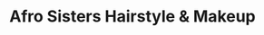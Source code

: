 ---
title: "Afro Sisters Hairstyle & Makeup"
url: /karlsruhe/afro-sisters-hairstyle-und-makeup/
shop: Friseur
---